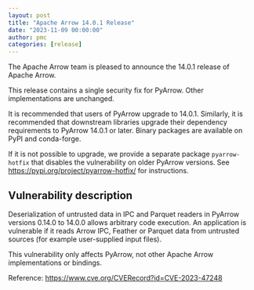 ```yaml
---
layout: post
title: "Apache Arrow 14.0.1 Release"
date: "2023-11-09 00:00:00"
author: pmc
categories: [release]
---
```

<!--
{% comment %}
Licensed to the Apache Software Foundation (ASF) under one or more
contributor license agreements.  See the NOTICE file distributed with
this work for additional information regarding copyright ownership.
The ASF licenses this file to you under the Apache License, Version 2.0
(the "License"); you may not use this file except in compliance with
the License.  You may obtain a copy of the License at

http://www.apache.org/licenses/LICENSE-2.0

Unless required by applicable law or agreed to in writing, software
distributed under the License is distributed on an "AS IS" BASIS,
WITHOUT WARRANTIES OR CONDITIONS OF ANY KIND, either express or implied.
See the License for the specific language governing permissions and
limitations under the License.
{% endcomment %}
-->

The Apache Arrow team is pleased to announce the 14.0.1 release of Apache Arrow.

This release contains a single security fix for PyArrow. Other implementations
are unchanged.

It is recommended that users of PyArrow upgrade to 14.0.1. Similarly, it is
recommended that downstream libraries upgrade their dependency requirements
to PyArrow 14.0.1 or later. Binary packages are available on PyPI and conda-forge.

If it is not possible to upgrade, we provide a separate package `pyarrow-hotfix`
that disables the vulnerability on older PyArrow versions.
See https://pypi.org/project/pyarrow-hotfix/ for instructions.

## Vulnerability description

Deserialization of untrusted data in IPC and Parquet readers in PyArrow versions
0.14.0 to 14.0.0 allows arbitrary code execution. An application is vulnerable
if it reads Arrow IPC, Feather or Parquet data from untrusted sources
(for example user-supplied input files).

This vulnerability only affects PyArrow, not other Apache Arrow implementations or bindings.

Reference:
https://www.cve.org/CVERecord?id=CVE-2023-47248
